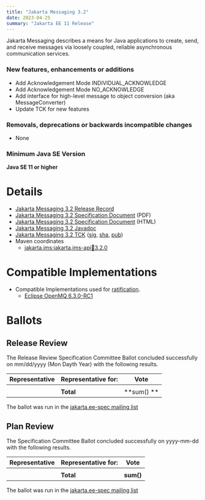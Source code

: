 ```yaml
---
title: "Jakarta Messaging 3.2"
date: 2023-04-25
summary: "Jakarta EE 11 Release"
---
```


Jakarta Messaging describes a means for Java applications to create, send, and receive messages via loosely coupled, reliable asynchronous communication services.

### New features, enhancements or additions
<!-- List here -->
* Add Acknowledgement Mode INDIVIDUAL_ACKNOWLEDGE
* Add Acknowledgement Mode NO_ACKNOWLEDGE
* Add interface for high-level message to object conversion (aka MessageConverter)
* Update TCK for new features

### Removals, deprecations or backwards incompatible changes
<!-- List here -->
* None

### Minimum Java SE Version
<!-- Specify the minimum required Java SE version for this specification -->
**Java SE 11 or higher**

# Details

* [Jakarta Messaging 3.2 Release Record](https://projects.eclipse.org/projects/ee4j.messaging/releases/3.2.0)
* [Jakarta Messaging 3.2 Specification Document](./jakarta-messaging-spec-3.2.pdf) (PDF)
* [Jakarta Messaging 3.2 Specification Document](./jakarta-messaging-spec-3.2.html) (HTML)
* [Jakarta Messaging 3.2 Javadoc](./apidocs)
* [Jakarta Messaging 3.2 TCK](https://download.eclipse.org/jakartaee/messaging/3.2/jakarta-messaging-tck-3.2.0.zip)  ([sig](https://download.eclipse.org/jakartaee/messaging/3.2/jakarta-messaging-tck-3.2.0.zip.sig),  [sha](https://download.eclipse.org/jakartaee/messaging/3.2/jakarta-messaging-tck-3.2.0.zip.sha256),  [pub](https://raw.githubusercontent.com/jakartaee/specification-committee/master/jakartaee-spec-committee.pub))
* Maven coordinates
  * [jakarta.jms:jakarta.jms-api:jar:3.2.0](https://search.maven.org/artifact/jakarta.jms/jakarta.jms-api/3.2.0/jar)

# Compatible Implementations

* Compatible Implementations used for [ratification](https://www.eclipse.org/projects/efsp/?version=1.2#efsp-ratification).
  * [Eclipse OpenMQ 6.3.0-RC1](https://jakarta.oss.sonatype.org/content/repositories/staging/org/glassfish/mq/mq-distribution/6.3.0-RC1/mq-distribution-6.3.0-RC1.zip)

# Ballots

## Release Review

The Release Review Specification Committee Ballot concluded successfully on mm/dd/yyyy (Mon Dayth Year) with the following results.

| Representative                     | Representative for: | Vote   |
|------------------------------------|---------------------|--------|
|                                    |                     |        |
|                                    | **Total**           | **sum() ** |

The ballot was run in the [jakarta.ee-spec mailing list](https://www.eclipse.org/lists/jakarta.ee-spec/msg-tbd.html)

## Plan Review

The Specification Committee Ballot concluded successfully on yyyy-mm-dd with the following results.

| Representative                                 | Representative for: |  Vote   |
|------------------------------------------------|---------------------|---------|
|                                                |                     |         |
|                                                | **Total**           | **sum()**  |

The ballot was run in the [jakarta.ee-spec mailing list](https://www.eclipse.org/lists/jakarta.ee-spec/msg-tbd.html)
